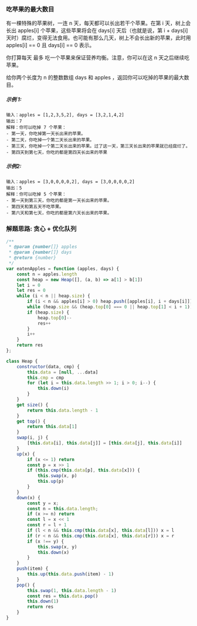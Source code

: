 ### 吃苹果的最大数目
有一棵特殊的苹果树，一连 n 天，每天都可以长出若干个苹果。在第 i 天，树上会长出 apples[i] 个苹果，这些苹果将会在 days[i] 天后（也就是说，第 i + days[i] 天时）腐烂，变得无法食用。也可能有那么几天，树上不会长出新的苹果，此时用 apples[i] == 0 且 days[i] == 0 表示。

你打算每天 最多 吃一个苹果来保证营养均衡。注意，你可以在这 n 天之后继续吃苹果。

给你两个长度为 n 的整数数组 days 和 apples ，返回你可以吃掉的苹果的最大数目。

##### 示例 1:

    输入：apples = [1,2,3,5,2], days = [3,2,1,4,2]
    输出：7
    解释：你可以吃掉 7 个苹果：
    - 第一天，你吃掉第一天长出来的苹果。
    - 第二天，你吃掉一个第二天长出来的苹果。
    - 第三天，你吃掉一个第二天长出来的苹果。过了这一天，第三天长出来的苹果就已经腐烂了。
    - 第四天到第七天，你吃的都是第四天长出来的苹果

##### 示例2:

    输入：apples = [3,0,0,0,0,2], days = [3,0,0,0,0,2]
    输出：5
    解释：你可以吃掉 5 个苹果：
    - 第一天到第三天，你吃的都是第一天长出来的苹果。
    - 第四天和第五天不吃苹果。
    - 第六天和第七天，你吃的都是第六天长出来的苹果。

### 解题思路: 贪心 + 优化队列

```js
/**
 * @param {number[]} apples
 * @param {number[]} days
 * @return {number}
 */
var eatenApples = function (apples, days) {
    const n = apples.length
    const heap = new Heap([], (a, b) => a[1] > b[1])
    let i = 0
    let res = 0
    while (i < n || heap.size) {
        if (i < n && apples[i] > 0) heap.push([apples[i], i + days[i]])
        while (heap.size && (heap.top[0] === 0 || heap.top[1] < i + 1)) heap.pop()
        if (heap.size) {
            heap.top[0]--
            res++
        }
        i++
    }
    return res
};

class Heap {
    constructor(data, cmp) {
        this.data = [null, ...data]
        this.cmp = cmp
        for (let i = this.data.length >> 1; i > 0; i--) {
            this.down(i)
        }
    }
    get size() {
        return this.data.length - 1
    }
    get top() {
        return this.data[1]
    }
    swap(i, j) {
        [this.data[i], this.data[j]] = [this.data[j], this.data[i]]
    }
    up(x) {
        if (x <= 1) return
        const p = x >> 1
        if (this.cmp(this.data[p], this.data[x])) {
            this.swap(x, p)
            this.up(p)
        }
    }
    down(x) {
        const y = x;
        const n = this.data.length;
        if (x >= n) return
        const l = x << 1
        const r = l + 1
        if (l < n && this.cmp(this.data[x], this.data[l])) x = l
        if (r < n && this.cmp(this.data[x], this.data[r])) x = r
        if (x !== y) {
            this.swap(x, y)
            this.down(x)
        }
    }
    push(item) {
        this.up(this.data.push(item) - 1)
    }
    pop() {
        this.swap(1, this.data.length - 1)
        const res = this.data.pop()
        this.down(1)
        return res
    }
}
```
